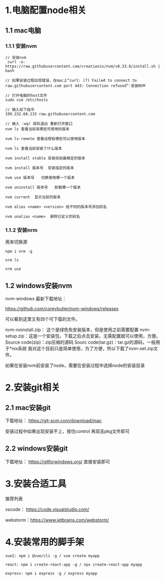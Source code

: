 # 1.电脑配置node相关

## 1.1 mac电脑

### 1.1.1 安装nvm
```
// 安装nvm
 curl -o- https://raw.githubusercontent.com/creationix/nvm/v0.33.8/install.sh | bash

// 如果安装过程出现错误，在mac上“curl: (7) Failed to connect to raw.githubusercontent.com port 443: Connection refused”-安装NVM

// 打开电脑的host文件
sudo vim /etc/hosts

// 输入如下指令
199.232.68.133 raw.githubusercontent.com

// 输入 :wq! 保存退出 重新打开窗口
nvm ls 查看当前有哪些可使用的版本

nvm ls-remote 查看远程有哪些可以使用版本

nvm ls 查看当前安装了什么版本

nvm install stable 安装目前最稳定的版本

nvm install 版本号  安装指定的版本

nvm use 版本号   切换使用哪一个版本

nvm uninstall 版本号   卸载哪一个版本

nvm current  显示当前的版本

nvm alias <name> <version> 给不同的版本号添加别名

nvm unalias <name>  删除已定义的别名
```
### 1.1.2 安装nrm
用来切换源
```
npm i nrm -g

nrm ls

nrm use

```

## 1.2 windows安装nvm
nvm-windows 最新下载地址：

https://github.com/coreybutler/nvm-windows/releases

可以看到这里又有四个可下载的文件。

nvm-noinstall.zip： 这个是绿色免安装版本，但是使用之前需要配置
nvm-setup.zip：这是一个安装包，下载之后点击安装，无需配置就可以使用，方便。
Source code(zip)：zip压缩的源码
Sourc code(tar.gz)：tar.gz的源码，一般用于*nix系统
我对这个目前只是简单使用，为了方便，所以下载了nvm-set.zip文件。

如果在安装nvm前安装了node，需要在安装过程中选择node的安装目录

# 2.安装git相关

## 2.1 mac安装git

下载地址： https://git-scm.com/download/mac

安装过程中如果出现安装不上，按住control 再双击pkg文件即可

## 2.2 windows安装git

下载地址： https://gitforwindows.org/
直接安装即可

# 3.安装合适工具

推荐列表

vscode： https://code.visualstudio.com/

webstorm：https://www.jetbrains.com/webstorm/


# 4.安装常用的脚手架

```
vue2: npm i @vue/cli -g / vue create myapp

react: npm i create-react-app -g / npx create-react-app myapp

express: npm i express -g / express myapp
```